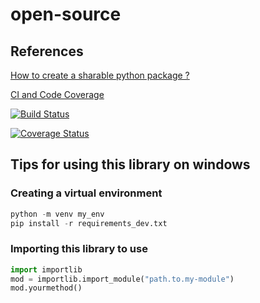 # open-source

## References

[How to create a sharable python package ?](https://towardsdatascience.com/build-your-first-open-source-python-project-53471c9942a7)

[CI and Code Coverage](https://towardsdatascience.com/10-steps-to-set-up-your-python-project-for-success-14ff88b5d13)

[![Build Status](https://travis-ci.org/jkalwar/open-source.svg?branch=master)](https://travis-ci.org/jkalwar/open-source)

[![Coverage Status](https://coveralls.io/repos/github/jkalwar/open-source/badge.svg?branch=master)](https://coveralls.io/github/jkalwar/open-source?branch=master)

## Tips for using this library on windows

### Creating a virtual environment

```python
python -m venv my_env
pip install -r requirements_dev.txt
```

### Importing this library to use

```python
import importlib
mod = importlib.import_module("path.to.my-module")
mod.yourmethod()
```